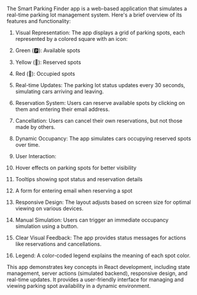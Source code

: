 The Smart Parking Finder app is a web-based application that simulates a real-time parking lot management system. Here's a brief overview of its features and functionality:

1. Visual Representation: The app displays a grid of parking spots, each represented by a colored square with an icon:

1. Green (🅿️): Available spots
2. Yellow (🚗): Reserved spots
3. Red (🚙): Occupied spots



2. Real-time Updates: The parking lot status updates every 30 seconds, simulating cars arriving and leaving.
3. Reservation System: Users can reserve available spots by clicking on them and entering their email address.
4. Cancellation: Users can cancel their own reservations, but not those made by others.
5. Dynamic Occupancy: The app simulates cars occupying reserved spots over time.
6. User Interaction:

1. Hover effects on parking spots for better visibility
2. Tooltips showing spot status and reservation details
3. A form for entering email when reserving a spot



7. Responsive Design: The layout adjusts based on screen size for optimal viewing on various devices.
8. Manual Simulation: Users can trigger an immediate occupancy simulation using a button.
9. Clear Visual Feedback: The app provides status messages for actions like reservations and cancellations.
10. Legend: A color-coded legend explains the meaning of each spot color.


This app demonstrates key concepts in React development, including state management, server actions (simulated backend), responsive design, and real-time updates. It provides a user-friendly interface for managing and viewing parking spot availability in a dynamic environment.
